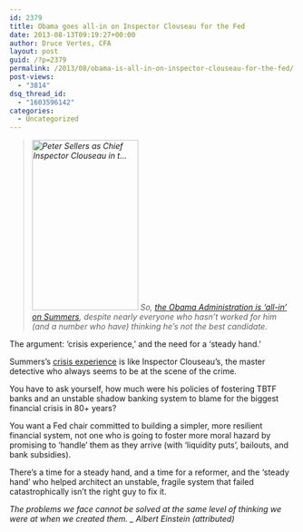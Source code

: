 ```yaml
---
id: 2379
title: Obama goes all-in on Inspector Clouseau for the Fed
date: 2013-08-13T09:19:27+00:00
author: Druce Vertes, CFA
layout: post
guid: /?p=2379
permalink: /2013/08/obama-is-all-in-on-inspector-clouseau-for-the-fed/
post-views:
  - "3814"
dsq_thread_id:
  - "1603596142"
categories:
  - Uncategorized
---
```

> *<a href="http://en.wikipedia.org/wiki/File:Sellers_pinkpanther7.jpg" target="_blank"><img class="zemanta-img-inserted zemanta-img-configured" title="Peter Sellers as Chief Inspector Clouseau in t..." alt="Peter Sellers as Chief Inspector Clouseau in t..." src="http://upload.wikimedia.org/wikipedia/en/2/28/Sellers_pinkpanther7.jpg" width="187" height="300" /></a> So, [the Obama Administration is ‘all-in’ on Summers](http://blogs.reuters.com/felix-salmon/2013/08/13/obamas-dangerously-heroic-view-of-the-fed/), despite nearly everyone who hasn’t worked for him (and a number who have) thinking he’s not the best candidate.*
<!--more-->
The argument: ‘crisis experience,’ and the need for a ‘steady hand.’

Summers’s [crisis experience](http://img.timeinc.net/time/magazine/archive/covers/1999/1101990215_400.jpg) is like Inspector Clouseau’s, the master detective who always seems to be at the scene of the crime.  
<!--more-->

  
You have to ask yourself, how much were his policies of fostering TBTF banks and an unstable shadow banking system to blame for the biggest financial crisis in 80+ years?

You want a Fed chair committed to building a simpler, more resilient financial system, not one who is going to foster more moral hazard by promising to ‘handle’ them as they arrive (with ‘liquidity puts’, bailouts, and bank subsidies).

There’s a time for a steady hand, and a time for a reformer, and the ‘steady hand’ who helped architect an unstable, fragile system that failed catastrophically isn’t the right guy to fix it.

_The problems we face cannot be solved at the same level of thinking we were at when we created them. _ Albert Einstein (attributed)_
